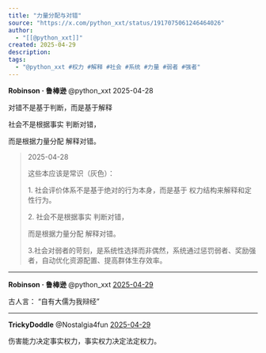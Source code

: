```yaml
---
title: "力量分配与对错"
source: "https://x.com/python_xxt/status/1917075061246464026"
author:
  - "[[@python_xxt]]"
created: 2025-04-29
description:
tags:
  - "@python_xxt #权力 #解释 #社会 #系统 #力量 #弱者 #强者"
---
```

**Robinson · 鲁棒逊** @python\_xxt 2025-04-28

对错不是基于判断，而是基于解释

社会不是根据事实 判断对错，

而是根据力量分配 解释对错。

> 2025-04-28
> 
> 这些本应该是常识（灰色）：
> 
> 1\. 社会评价体系不是基于绝对的行为本身，而是基于 权力结构来解释和定性行为。
> 
> 2\. 社会不是根据事实 判断对错，
> 
> 而是根据力量分配 解释对错。
> 
> 3.社会对弱者的苛刻，是系统性选择而非偶然，系统通过惩罚弱者、奖励强者，自动优化资源配置、提高群体生存效率。

---

**Robinson · 鲁棒逊** @python\_xxt [2025-04-29](https://x.com/python_xxt/status/1917102685075259421)

古人言： “自有大儒为我辩经”

---

**TrickyDoddle** @Nostalgia4fun [2025-04-29](https://x.com/Nostalgia4fun/status/1917091896553574762)

伤害能力决定事实权力，事实权力决定法定权力。